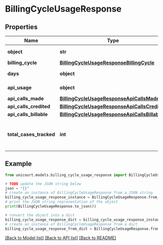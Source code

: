 # BillingCycleUsageResponse


## Properties

Name | Type | Description | Notes
------------ | ------------- | ------------- | -------------
**object** | **str** | Name of the object. | [default to 'BillingCycleUsageResponse']
**billing_cycle** | [**BillingCycleUsageResponseBillingCycle**](BillingCycleUsageResponseBillingCycle.md) |  | 
**days** | **object** | Billing cycle days. | 
**api_usage** | **object** | Billing cycle apiUsage. | 
**api_calls_made** | [**BillingCycleUsageResponseApiCallsMade**](BillingCycleUsageResponseApiCallsMade.md) |  | 
**api_calls_credited** | [**BillingCycleUsageResponseApiCallsCredited**](BillingCycleUsageResponseApiCallsCredited.md) |  | 
**api_calls_billable** | [**BillingCycleUsageResponseApiCallsBillable**](BillingCycleUsageResponseApiCallsBillable.md) |  | 
**total_cases_tracked** | **int** | Total number of successful case tracks. | 

## Example

```python
from unicourt.models.billing_cycle_usage_response import BillingCycleUsageResponse

# TODO update the JSON string below
json = "{}"
# create an instance of BillingCycleUsageResponse from a JSON string
billing_cycle_usage_response_instance = BillingCycleUsageResponse.from_json(json)
# print the JSON string representation of the object
print(BillingCycleUsageResponse.to_json())

# convert the object into a dict
billing_cycle_usage_response_dict = billing_cycle_usage_response_instance.to_dict()
# create an instance of BillingCycleUsageResponse from a dict
billing_cycle_usage_response_from_dict = BillingCycleUsageResponse.from_dict(billing_cycle_usage_response_dict)
```
[[Back to Model list]](../README.md#documentation-for-models) [[Back to API list]](../README.md#documentation-for-api-endpoints) [[Back to README]](../README.md)


